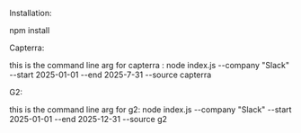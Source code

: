 Installation:

   npm install


   
Capterra:

this is the command line arg for capterra :
  node index.js --company "Slack" --start 2025-01-01 --end 2025-7-31 --source capterra

G2:

this is the command line arg for g2:
  node index.js --company "Slack" --start 2025-01-01 --end 2025-12-31 --source g2

